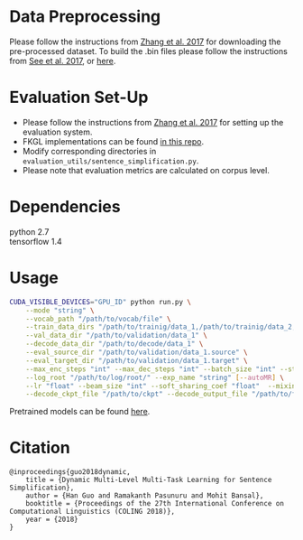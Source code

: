 # Data Preprocessing
Please follow the instructions from [Zhang et al. 2017](https://github.com/XingxingZhang/dress) for downloading the pre-processed dataset.
To build the .bin files please follow the instructions from [See et al. 2017](https://github.com/abisee/pointer-generator), or [here](https://github.com/abisee/cnn-dailymail).

# Evaluation Set-Up
* Please follow the instructions from [Zhang et al. 2017](https://github.com/XingxingZhang/dress) for setting up the evaluation system.
* FKGL implementations can be found [in this repo](https://github.com/mmautner/readability).
* Modify corresponding directories in `evaluation_utils/sentence_simplification.py`.
* Please note that evaluation metrics are calculated on corpus level.


# Dependencies
python 2.7  
tensorflow 1.4

# Usage
```bash
CUDA_VISIBLE_DEVICES="GPU_ID" python run.py \
    --mode "string" \
    --vocab_path "/path/to/vocab/file" \
    --train_data_dirs "/path/to/trainig/data_1,/path/to/trainig/data_2,/path/to/trainig/data_3" \
    --val_data_dir "/path/to/validation/data_1" \
    --decode_data_dir "/path/to/decode/data_1" \
    --eval_source_dir "/path/to/validation/data_1.source" \
    --eval_target_dir "/path/to/validation/data_1.target" \
    --max_enc_steps "int" --max_dec_steps "int" --batch_size "int" --steps_per_eval "int" \
    --log_root "/path/to/log/root/" --exp_name "string" [--autoMR] \
    --lr "float" --beam_size "int" --soft_sharing_coef "float"  --mixing_ratios "mr_1,mr_2"\
    --decode_ckpt_file "/path/to/ckpt" --decode_output_file "/path/to/file"

```
Pretrained models can be found [here](https://drive.google.com/file/d/1MJ6kq8nGfPcQaTZMreavkMET-BlG93Ij/view?usp=sharing).

# Citation
```
@inproceedings{guo2018dynamic,
    title = {Dynamic Multi-Level Multi-Task Learning for Sentence Simplification},
    author = {Han Guo and Ramakanth Pasunuru and Mohit Bansal},
    booktitle = {Proceedings of the 27th International Conference on Computational Linguistics (COLING 2018)},
    year = {2018}
}
```